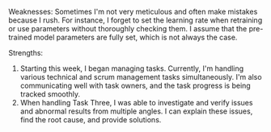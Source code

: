 Weaknesses: Sometimes I'm not very meticulous and often make mistakes because I rush. For instance, I forget to set the learning rate when retraining or use parameters without thoroughly checking them. I assume that the pre-trained model parameters are fully set, which is not always the case.

Strengths:
1. Starting this week, I began managing tasks. Currently, I'm handling various technical and scrum management tasks simultaneously. I'm also communicating well with task owners, and the task progress is being tracked smoothly.
2. When handling Task Three, I was able to investigate and verify issues and abnormal results from multiple angles. I can explain these issues, find the root cause, and provide solutions.
